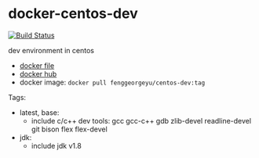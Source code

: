# docker-centos-dev

[![Build Status](https://travis-ci.org/fenggeorgeyu/docker-centos-dev.svg?branch=master)](https://travis-ci.org/fenggeorgeyu/docker-centos-dev)

dev environment in centos 

* [docker file](https://github.com/fenggeorgeyu/docker-centos-dev) 
* [docker hub](https://hub.docker.com/r/fenggeorgeyu/centos-dev) 
* docker image: `docker pull fenggeorgeyu/centos-dev:tag`

Tags:

* latest, base:
	- include c/c++ dev tools: gcc gcc-c++ gdb zlib-devel readline-devel git bison flex flex-devel
* jdk:
	- include jdk v1.8


